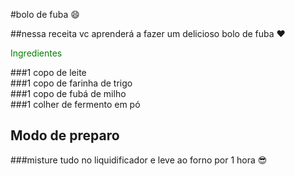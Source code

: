 #bolo de fuba :smile: <br>

##nessa receita vc aprenderá a fazer um delicioso bolo de fuba :heart:<br>

<font color="green"> Ingredientes</font> <br>

###1 copo de leite <br>
###1 copo de farinha de trigo<br>
###1 copo de fubá de milho <br>
###1 colher de fermento em pó

## Modo de preparo<br>

###misture tudo no liquidificador e leve ao forno por 1 hora :sunglasses:
